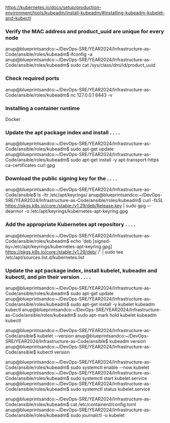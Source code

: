 https://kubernetes.io/docs/setup/production-environment/tools/kubeadm/install-kubeadm/#installing-kubeadm-kubelet-and-kubectl


### Verify the MAC address and product_uuid are unique for every node 
anup@blueprintsandco:~/DevOps-SRE/YEAR2024/Infrastructure-as-Code/ansible/roles/kubeadm$ ifconfig -a
anup@blueprintsandco:~/DevOps-SRE/YEAR2024/Infrastructure-as-Code/ansible/roles/kubeadm$ sudo cat /sys/class/dmi/id/product_uuid

### Check required ports 
anup@blueprintsandco:~/DevOps-SRE/YEAR2024/Infrastructure-as-Code/ansible/roles/kubeadm$ nc 127.0.0.1 6443 -v


### Installing a container runtime
Docker

### Update the apt package index and install . . . . 
anup@blueprintsandco:~/DevOps-SRE/YEAR2024/Infrastructure-as-Code/ansible/roles/kubeadm$ sudo apt-get update
anup@blueprintsandco:~/DevOps-SRE/YEAR2024/Infrastructure-as-Code/ansible/roles/kubeadm$ sudo apt-get install -y apt-transport-https ca-certificates curl gpg

### Download the public signing key for the . . . .
anup@blueprintsandco:~/DevOps-SRE/YEAR2024/Infrastructure-as-Code/ansible$ ls -ltr /etc/apt/keyrings/
anup@blueprintsandco:~/DevOps-SRE/YEAR2024/Infrastructure-as-Code/ansible/roles/kubeadm$ curl -fsSL https://pkgs.k8s.io/core:/stable:/v1.29/deb/Release.key | sudo gpg --dearmor -o /etc/apt/keyrings/kubernetes-apt-keyring.gpg

### Add the appropriate Kubernetes apt repository . . . .
anup@blueprintsandco:~/DevOps-SRE/YEAR2024/Infrastructure-as-Code/ansible/roles/kubeadm$ echo 'deb [signed-by=/etc/apt/keyrings/kubernetes-apt-keyring.gpg] https://pkgs.k8s.io/core:/stable:/v1.29/deb/ /' | sudo tee /etc/apt/sources.list.d/kubernetes.list

### Update the apt package index, install kubelet, kubeadm and kubectl, and pin their version . . . .
anup@blueprintsandco:~/DevOps-SRE/YEAR2024/Infrastructure-as-Code/ansible/roles/kubeadm$ sudo apt-get update
anup@blueprintsandco:~/DevOps-SRE/YEAR2024/Infrastructure-as-Code/ansible/roles/kubeadm$ sudo apt-get install -y kubelet kubeadm kubectl
anup@blueprintsandco:~/DevOps-SRE/YEAR2024/Infrastructure-as-Code/ansible/roles/kubeadm$ sudo apt-mark hold kubelet kubeadm kubectl

anup@blueprintsandco:~/DevOps-SRE/YEAR2024/Infrastructure-as-Code/ansible$ kubelet --version
anup@blueprintsandco:~/DevOps-SRE/YEAR2024/Infrastructure-as-Code/ansible$ kubeadm version
anup@blueprintsandco:~/DevOps-SRE/YEAR2024/Infrastructure-as-Code/ansible$ kubectl version

anup@blueprintsandco:~/DevOps-SRE/YEAR2024/Infrastructure-as-Code/ansible/roles/kubeadm$ sudo systemctl enable --now kubelet
anup@blueprintsandco:~/DevOps-SRE/YEAR2024/Infrastructure-as-Code/ansible/roles/kubeadm$ sudo systemctl start kubelet.service
anup@blueprintsandco:~/DevOps-SRE/YEAR2024/Infrastructure-as-Code/ansible/roles/kubeadm$ sudo systemctl status kubelet.service

anup@blueprintsandco:~/DevOps-SRE/YEAR2024/Infrastructure-as-Code/ansible/roles/kubeadm$ cat /etc/containerd/config.toml
anup@blueprintsandco:~/DevOps-SRE/YEAR2024/Infrastructure-as-Code/ansible/roles/kubeadm$ sudo journalctl -u kubelet


